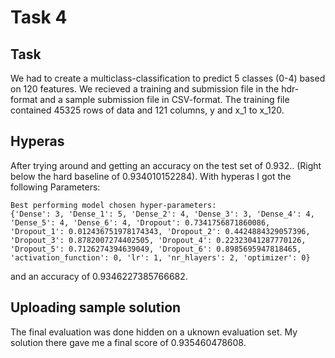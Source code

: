 # Task 4

## Task
We had to create a multiclass-classification to predict 5 classes (0-4) based on 120 features. We recieved a training and submission file in the hdr-format and a sample submission file in CSV-format. The training file contained 45325 rows of data and 121 columns, y and x_1 to x_120.

## Hyperas
After trying around and getting an accuracy on the test set of 0.932.. (Right below the hard baseline of 0.934010152284). With hyperas I got the following Parameters:

```
Best performing model chosen hyper-parameters:
{'Dense': 3, 'Dense_1': 5, 'Dense_2': 4, 'Dense_3': 3, 'Dense_4': 4, 'Dense_5': 4, 'Dense_6': 4, 'Dropout': 0.7341756871860086, 'Dropout_1': 0.012436751978174343, 'Dropout_2': 0.4424884329057396, 'Dropout_3': 0.8782007274402505, 'Dropout_4': 0.22323041287770126, 'Dropout_5': 0.7126274394639049, 'Dropout_6': 0.8985695947818465, 'activation_function': 0, 'lr': 1, 'nr_hlayers': 2, 'optimizer': 0}
```

and an accuracy of 0.9346227385766682. 

## Uploading sample solution

The final evaluation was done hidden on a uknown evaluation set. My solution there gave me a final score of 0.935460478608.
